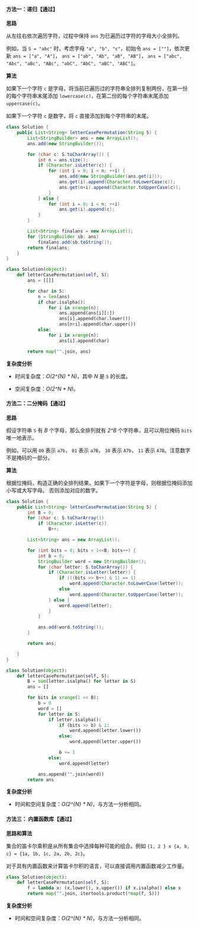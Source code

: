 #### 方法一：递归【通过】

**思路**

从左往右依次遍历字符，过程中保持 `ans` 为已遍历过字符的字母大小全排列。

例如，当 `S = "abc"` 时，考虑字母 `"a", "b", "c"`，初始令 `ans = [""]`，依次更新 `ans = ["a", "A"]`， `ans = ["ab", "Ab", "aB", "AB"]`， `ans = ["abc", "Abc", "aBc", "ABc", "abC", "AbC", "aBC", "ABC"]`。

**算法**

如果下一个字符 `c` 是字母，将当前已遍历过的字符串全排列复制两份，在第一份的每个字符串末尾添加 `lowercase(c)`，在第二份的每个字符串末尾添加 `uppercase(c)`。

如果下一个字符 `c` 是数字，将 `c` 直接添加到每个字符串的末尾。

```java [solution1-Java]
class Solution {
    public List<String> letterCasePermutation(String S) {
        List<StringBuilder> ans = new ArrayList();
        ans.add(new StringBuilder());

        for (char c: S.toCharArray()) {
            int n = ans.size();
            if (Character.isLetter(c)) {
                for (int i = 0; i < n; ++i) {
                    ans.add(new StringBuilder(ans.get(i)));
                    ans.get(i).append(Character.toLowerCase(c));
                    ans.get(n+i).append(Character.toUpperCase(c));
                }
            } else {
                for (int i = 0; i < n; ++i)
                    ans.get(i).append(c);
            }
        }

        List<String> finalans = new ArrayList();
        for (StringBuilder sb: ans)
            finalans.add(sb.toString());
        return finalans;
    }
}
```

```python [solution1-Python]
class Solution(object):
    def letterCasePermutation(self, S):
        ans = [[]]

        for char in S:
            n = len(ans)
            if char.isalpha():
                for i in xrange(n):
                    ans.append(ans[i][:])
                    ans[i].append(char.lower())
                    ans[n+i].append(char.upper())
            else:
                for i in xrange(n):
                    ans[i].append(char)

        return map("".join, ans)
```

**复杂度分析**

* 时间复杂度：*O(2^{N} * N)*，其中 *N* 是 `S` 的长度。

* 空间复杂度：*O(2^N * N)*。

#### 方法二：二分掩码【通过】

**思路**

假设字符串 `S` 有 *B* 个字母，那么全排列就有 *2^B* 个字符串，且可以用位掩码 `bits` 唯一地表示。

例如，可以用 `00` 表示 `a7b`， `01` 表示 `a7B`， `10` 表示 `A7b`， `11` 表示 `A7B`。注意数字不是掩码的一部分。

**算法**

根据位掩码，构造正确的全排列结果。如果下一个字符是字母，则根据位掩码添加小写或大写字母。 否则添加对应的数字。

```java [solution2-Java]
class Solution {
    public List<String> letterCasePermutation(String S) {
        int B = 0;
        for (char c: S.toCharArray())
            if (Character.isLetter(c))
                B++;

        List<String> ans = new ArrayList();

        for (int bits = 0; bits < 1<<B; bits++) {
            int b = 0;
            StringBuilder word = new StringBuilder();
            for (char letter: S.toCharArray()) {
                if (Character.isLetter(letter)) {
                    if (((bits >> b++) & 1) == 1)
                        word.append(Character.toLowerCase(letter));
                    else
                        word.append(Character.toUpperCase(letter));
                } else {
                    word.append(letter);
                }
            }

            ans.add(word.toString());
        }

        return ans;

    }
}
```

```python [solution2-Python]
class Solution(object):
    def letterCasePermutation(self, S):
        B = sum(letter.isalpha() for letter in S)
        ans = []

        for bits in xrange(1 << B):
            b = 0
            word = []
            for letter in S:
                if letter.isalpha():
                    if (bits >> b) & 1:
                        word.append(letter.lower())
                    else:
                        word.append(letter.upper())

                    b += 1
                else:
                    word.append(letter)

            ans.append("".join(word))
        return ans
```


**复杂度分析**

* 时间和空间复杂度：*O(2^{N} * N)*，与方法一分析相同。

#### 方法三： 内置函数库【通过】

**思路和算法**

集合的笛卡尔乘积是从所有集合中选择每种可能的组合。例如 `{1, 2
} x {a, b, c} = {1a, 1b, 1c, 2a, 2b, 2c}`。

对于具有内置函数来计算笛卡尔积的语言，可以直接调用内置函数减少工作量。

```python [solution3-Python]
class Solution(object):
    def letterCasePermutation(self, S):
        f = lambda x: (x.lower(), x.upper()) if x.isalpha() else x
        return map("".join, itertools.product(*map(f, S)))
```

**复杂度分析**

* 时间和空间复杂度：*O(2^{N} * N)*，与方法一分析相同。